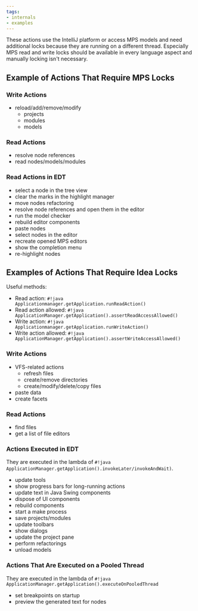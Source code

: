 ```yaml
---
tags:
- internals
- examples
---
```


These actions use the IntelliJ platform or access MPS models and need additional locks because they are running on a different thread. Especially MPS read and write locks should be available in every language aspect and manually locking isn't necessary.

## Example of Actions That Require MPS Locks

### Write Actions

- reload/add/remove/modify
    - projects
    - modules
    - models

### Read Actions

- resolve node references
- read nodes/models/modules

### Read Actions in EDT

- select a node in the tree view
- clear the marks in the highlight manager
- move nodes refactoring
- resolve node references and open them in the editor
- run the model checker
- rebuild editor components
- paste nodes
- select nodes in the editor
- recreate opened MPS editors
- show the completion menu
- re-highlight nodes

## Examples of Actions That Require Idea Locks

Useful methods:

- Read action: `#!java Applicationmanager.getApplication.runReadAction()`
- Read action allowed: `#!java ApplicationManager.getApplication().assertReadAccessAllowed()`
- Write action: `#!java Applicationmanager.getApplication.runWriteAction()`
- Write action allowed: `#!java ApplicationManager.getApplication().assertWriteAccessAllowed()`

### Write Actions

- VFS-related actions
    - refresh files
    - create/remove directories
    - create/modify/delete/copy files
- paste data
- create facets

### Read Actions

- find files
- get a list of file editors

### Actions Executed in EDT 

They are executed in the lambda of `#!java ApplicationManager.getApplication().invokeLater/invokeAndWait)`.

- update tools
- show progress bars for long-running actions
- update text in Java Swing components
- dispose of UI components
- rebuild components
- start a make process
- save projects/modules
- update toolbars
- show dialogs
- update the project pane
- perform refactorings
- unload models

### Actions That Are Executed on a Pooled Thread

They are executed in the lambda of `#!java ApplicationManager.getApplication().executeOnPooledThread`

- set breakpoints on startup
- preview the generated text for nodes